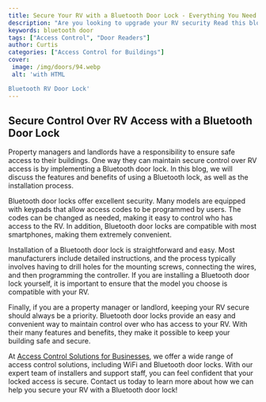 ```yaml
---
title: Secure Your RV with a Bluetooth Door Lock - Everything You Need to Know
description: "Are you looking to upgrade your RV security Read this blog post to learn everything you need to know about using a Bluetooth door lock on your RV"
keywords: bluetooth door
tags: ["Access Control", "Door Readers"]
author: Curtis
categories: ["Access Control for Buildings"]
cover: 
 image: /img/doors/94.webp
 alt: 'with HTML

Bluetooth RV Door Lock'
---
```

## Secure Control Over RV Access with a Bluetooth Door Lock

Property managers and landlords have a responsibility to ensure safe access to their buildings. One way they can maintain secure control over RV access is by implementing a Bluetooth door lock. In this blog, we will discuss the features and benefits of using a Bluetooth lock, as well as the installation process. 

Bluetooth door locks offer excellent security. Many models are equipped with keypads that allow access codes to be programmed by users. The codes can be changed as needed, making it easy to control who has access to the RV. In addition, Bluetooth door locks are compatible with most smartphones, making them extremely convenient. 

Installation of a Bluetooth door lock is straightforward and easy. Most manufacturers include detailed instructions, and the process typically involves having to drill holes for the mounting screws, connecting the wires, and then programming the controller. If you are installing a Bluetooth door lock yourself, it is important to ensure that the model you choose is compatible with your RV. 

Finally, if you are a property manager or landlord, keeping your RV secure should always be a priority. Bluetooth door locks provide an easy and convenient way to maintain control over who has access to your RV. With their many features and benefits, they make it possible to keep your building safe and secure.

At [Access Control Solutions for Businesses](/access-control), we offer a wide range of access control solutions, including WiFi and Bluetooth door locks. With our expert team of installers and support staff, you can feel confident that your locked access is secure. Contact us today to learn more about how we can help you secure your RV with a Bluetooth door lock!

